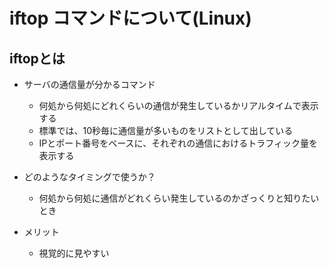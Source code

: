 # iftop コマンドについて(Linux)

## iftopとは
* サーバの通信量が分かるコマンド
  * 何処から何処にどれくらいの通信が発生しているかリアルタイムで表示する
  * 標準では、10秒毎に通信量が多いものをリストとして出している
  * IPとポート番号をベースに、それぞれの通信におけるトラフィック量を表示する

* どのようなタイミングで使うか？
  * 何処から何処に通信がどれくらい発生しているのかざっくりと知りたいとき

* メリット
  * 視覚的に見やすい
